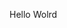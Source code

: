 Hello Wolrd





























































































































































































































































































































































































































































































































































































































































































































































































































































































































































































































































































































































































































































































































































































































































































































































































































































































































































































































































































































































































































































































































































































































































































































































































































































































































































































































































































































































































































































































































































































































































































































































































































